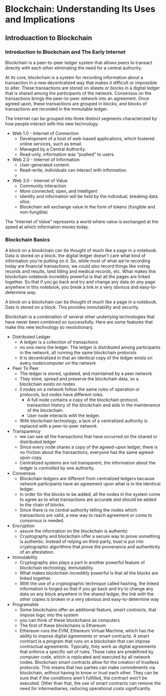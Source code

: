 # Blockchain: Understanding Its Uses and Implications



## Introduaction to Blockchain



### Introduction to Blockchain and The Early Internet

Blockchain is a peer-to-peer ledger system that allows peers to transact directly with each other eliminating the need for a central authority. 



At its core, blockchain is a system for recording information about a transaction in a new decentralized way that makes it difficult or impossible to alter. These transactions are stored on sheets or blocks in a digital ledger that is shared among the participants of the network. Consensus on the transactions brings the peer-to-peer network into an agreement. Once agreed upon, these transactions are grouped in blocks, and blocks of transactions are recorded in the immutable ledger.



The Internet can be grouped into three distinct segments characterized by how people interact with this new technology.

- Web 1.0 - Internet of Connection
  - Development of a host of web-based applications, which fostered online services, such as email.
  - Managed by a Central Authority.
  - Read-only, information was “pushed” to users.
- Web 2.0 - Internet of Information
  - User-generated content.
  - Read-write, individuals can interact with information.
  - 
- Web 3.0 - Internet of Value
  - Community interaction
  - More connected, open, and intelligent
  - Identity and information will be held by the individual, breaking data silos.
  - Blockchain will exchange value in the form of tokens (fungible and non-fungible)

The "Internet of Value" represents a world where value is exchanged at the speed at which information moves today. 



### Blockchain Basics



A block on a blockchain can be thought of much like a page in a notebook. Data is stored on a block. the digital ledger doesn't care what kind of information you're putting on it. So, while most of what we're recording today are financial transactions, we could also record things like voting records and results, land titling and medical records, etc. What makes this blockchain notebook incredibly powerful is that all the pages are linked together. So that if you go back and try and change any data on any page anywhere in this notebook, you break a link in a very obvious and easy-to-determine way.



A block on a blockchain can be thought of much like a page in a notebook. Data is stored on a block. This provides immutability and security.



Blockchain is a combination of several other underlying technologies that have never been combined so successfully. Here are some features that make this new technology so revolutionary.



- Distributed Ledger
  - A ledger is a collection of transactions
  - no one owns the ledger. The ledger is distributed among participants in the network, all running the same blockchain protocols
  - It is decentralized in that an identical copy of the ledger exists on every node/computer on the network
- Peer To Peer
  - The ledger is stored, updated, and maintained by a peer network
  - They store, spread and preserve the blockchain data, so a blockchain exists on nodes
  - ll nodes on a network follow the same rules of operation or protocols, but nodes have different roles. 
    - A full node contains a copy of the blockchain protocol, transaction history of the blockchain and aids in the maintenance of the blockchain. 
    - User node interacts with the ledger.
  - With blockchain technology, a lack of a centralized authority is replaced with a peer-to-peer network.
- Transparency
  - we can see all the transactions that have occurred on the shared or distributed ledger
  - Since every node shares a copy of the agreed-upon ledger, there is no friction about the transactions, everyone has the same agreed-upon copy.
  - Centralized systems are not transparent, the information about the ledger is controlled by one authority.
- Consensus
  - Blockchain ledgers are different from centralized ledgers because network participants have an agreement upon what is in the identical ledger. 
  - In order for the blocks to be added, all the nodes in the system come to agree as to what transactions are accurate and should be added to the chain of blocks. 
  - Since there is no central authority telling the nodes which transactions are valid, a new way to reach agreement or come to *consensus* is needed.
- Encryption
  - assure the information on the blockchain is authentic
  - Cryptography and blockchain offer a secure way to prove something is authentic. Instead of relying on third-party, trust is put into cryptographic algorithms that prove the provenance and authenticity of an attestation.
- Immutability
  - Cryptography also plays a part in another powerful feature of blockchain technology, immutability. 
  - What makes blockchain incredibly powerful is that all the blocks are linked together. 
  - With the use of a cryptographic technique called hashing, the linked information is forged so that if you go back and try to change any data on any block anywhere in the shared ledger, the link with the other copies is broken in a very obvious and easy-to-determine way
- Programable
  - Some blockchains offer an additional feature, *smart contracts*, that impose logic into the system
  - you can think of these blockchains as computers
  - The first of these blockchains is Ethereum
  - Ethereum runs the EVM, Ethereum Virtual Machine, which has the ability to impose digital agreements or smart contracts. A smart contract is a program that runs on a blockchain that can impose contractual agreements. Typically, they work as digital agreements that enforce a specific set of rules. These rules are predefined by computer code, which is replicated and executed by all network nodes. Blockchain smart contracts allow for the creation of trustless protocols. This means that two parties can make commitments via blockchain, without having to know or trust each other. They can be sure that if the conditions aren't fulfilled, the contract won't be executed. Other than that, the use of smart contracts can remove the need for intermediaries, reducing operational costs significantly.





















